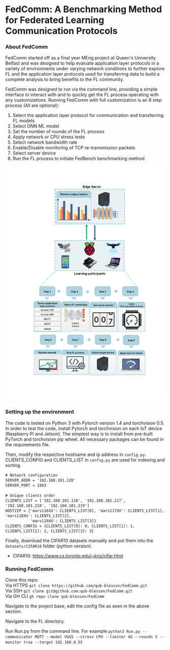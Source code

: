# FedComm:  A Benchmarking Method for Federated Learning Communication Protocols

### About FedComm

FedComm started off as a final year MEng project at Queen's University Belfast and was designed to help evaluate application layer protocols in a variety of environments under varying network conditions to further explore FL and the application layer protocols used for transferring data to build a complete analysis to bring benefits to the FL community.

FedComm was designed to run via the command line, providing a simple interface to interact with and to quickly get the FL process operating with any customizations.
Running FedComm with full customization is an 8 step process (All are optional):

 <ol>
  <li>Select the application layer protocol for communication and transferring FL models</li>
  <li>Select DNN ML model</li>
  <li>Set the number of rounds of the FL process</li>
  <li>Apply network or CPU stress tests</li>
  <li>Select network bandwidth rate</li>
  <li>Enable/Disable monitoring of TCP re-transmission packets</li>
  <li>Select server device</li>
  <li>Run the FL process to initiate FedBench benchmarking method</li>
</ol> 

<p align="center">
  <img src="Images/FedCommProcess.png" alt="FedComm Process" width="500"/>
</p>

### Setting up the environment

The code is tested on Python 3 with Pytorch version 1.4 and torchvision 0.5. In order to test the code, install Pytorch and torchvision on each IoT device (Raspberry Pi and Jetson). The simplest way is to install from pre-built PyTorch and torchvision pip wheel.
All necessary packages can be found in the requirements file.

Then, modify the respective hostname and ip address in `config.py`. CLIENTS_CONFIG and CLIENTS_LIST in `config.py` are used for indexing and sorting.

```
# Network configuration
SERVER_ADDR = '192.168.101.120'
SERVER_PORT = 1883

# Unique clients order
CLIENTS_LIST = ['192.168.101.116', '192.168.101.217', '192.168.101.218', '192.168.101.219']
HOST2IP = {'mars116XU': CLIENTS_LIST[0], 'mars117XU': CLIENTS_LIST[1], 'mars118XU': CLIENTS_LIST[2],
           'mars119XU': CLIENTS_LIST[3]}
CLIENTS_CONFIG = {CLIENTS_LIST[0]: 0, CLIENTS_LIST[1]: 1, CLIENTS_LIST[2]: 2, CLIENTS_LIST[3]: 3} 
```

Finally, download the CIFAR10 datasets manually and put them into the `datasets/CIFAR10` folder (python version). 
- CIFAR10: https://www.cs.toronto.edu/~kriz/cifar.html

### Running FedComm

Clone this repo: 
<br>Via HTTPS ```git clone https://github.com/qub-blesson/FedComm.git```
<br>Via SSH ```git clone git@github.com:qub-blesson/FedComm.git```
<br>Via GH CLI ```gh repo clone qub-blesson/FedComm```

Navigate to the project base, edit the config file as seen in the above section.

Navigate to the FL directory.

Run Run.py from the command line. For example ```python3 Run.py --communicator MQTT --model VGG5 --stress CPU --limiter 4G --rounds 5 --monitor true --target 192.168.0.55```
